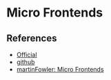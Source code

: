 # Micro Frontends

## References
- [Official](https://micro-frontends.org/)
- [github](https://github.com/neuland/micro-frontends)
- [martinFowler: Micro Frontends](https://martinfowler.com/articles/micro-frontends.html)